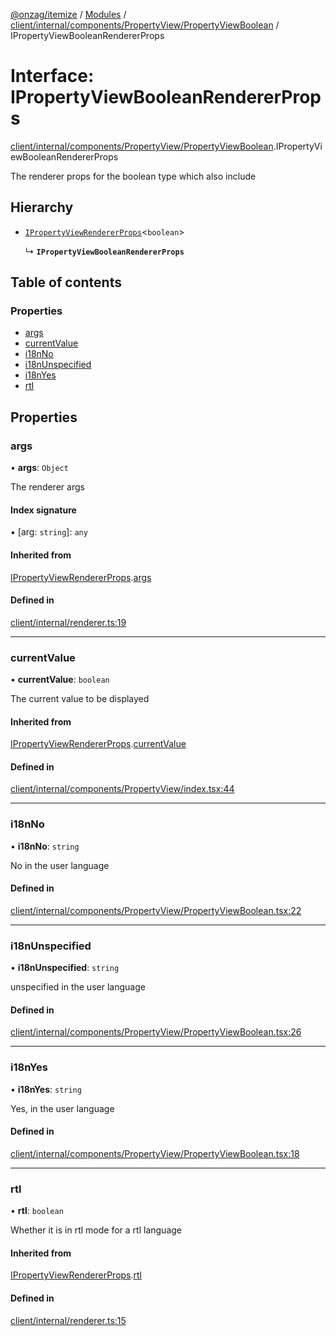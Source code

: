 [@onzag/itemize](../README.md) / [Modules](../modules.md) / [client/internal/components/PropertyView/PropertyViewBoolean](../modules/client_internal_components_PropertyView_PropertyViewBoolean.md) / IPropertyViewBooleanRendererProps

# Interface: IPropertyViewBooleanRendererProps

[client/internal/components/PropertyView/PropertyViewBoolean](../modules/client_internal_components_PropertyView_PropertyViewBoolean.md).IPropertyViewBooleanRendererProps

The renderer props for the boolean type which also include

## Hierarchy

- [`IPropertyViewRendererProps`](client_internal_components_PropertyView.IPropertyViewRendererProps.md)\<`boolean`\>

  ↳ **`IPropertyViewBooleanRendererProps`**

## Table of contents

### Properties

- [args](client_internal_components_PropertyView_PropertyViewBoolean.IPropertyViewBooleanRendererProps.md#args)
- [currentValue](client_internal_components_PropertyView_PropertyViewBoolean.IPropertyViewBooleanRendererProps.md#currentvalue)
- [i18nNo](client_internal_components_PropertyView_PropertyViewBoolean.IPropertyViewBooleanRendererProps.md#i18nno)
- [i18nUnspecified](client_internal_components_PropertyView_PropertyViewBoolean.IPropertyViewBooleanRendererProps.md#i18nunspecified)
- [i18nYes](client_internal_components_PropertyView_PropertyViewBoolean.IPropertyViewBooleanRendererProps.md#i18nyes)
- [rtl](client_internal_components_PropertyView_PropertyViewBoolean.IPropertyViewBooleanRendererProps.md#rtl)

## Properties

### args

• **args**: `Object`

The renderer args

#### Index signature

▪ [arg: `string`]: `any`

#### Inherited from

[IPropertyViewRendererProps](client_internal_components_PropertyView.IPropertyViewRendererProps.md).[args](client_internal_components_PropertyView.IPropertyViewRendererProps.md#args)

#### Defined in

[client/internal/renderer.ts:19](https://github.com/onzag/itemize/blob/73e0c39e/client/internal/renderer.ts#L19)

___

### currentValue

• **currentValue**: `boolean`

The current value to be displayed

#### Inherited from

[IPropertyViewRendererProps](client_internal_components_PropertyView.IPropertyViewRendererProps.md).[currentValue](client_internal_components_PropertyView.IPropertyViewRendererProps.md#currentvalue)

#### Defined in

[client/internal/components/PropertyView/index.tsx:44](https://github.com/onzag/itemize/blob/73e0c39e/client/internal/components/PropertyView/index.tsx#L44)

___

### i18nNo

• **i18nNo**: `string`

No in the user language

#### Defined in

[client/internal/components/PropertyView/PropertyViewBoolean.tsx:22](https://github.com/onzag/itemize/blob/73e0c39e/client/internal/components/PropertyView/PropertyViewBoolean.tsx#L22)

___

### i18nUnspecified

• **i18nUnspecified**: `string`

unspecified in the user language

#### Defined in

[client/internal/components/PropertyView/PropertyViewBoolean.tsx:26](https://github.com/onzag/itemize/blob/73e0c39e/client/internal/components/PropertyView/PropertyViewBoolean.tsx#L26)

___

### i18nYes

• **i18nYes**: `string`

Yes, in the user language

#### Defined in

[client/internal/components/PropertyView/PropertyViewBoolean.tsx:18](https://github.com/onzag/itemize/blob/73e0c39e/client/internal/components/PropertyView/PropertyViewBoolean.tsx#L18)

___

### rtl

• **rtl**: `boolean`

Whether it is in rtl mode for a rtl language

#### Inherited from

[IPropertyViewRendererProps](client_internal_components_PropertyView.IPropertyViewRendererProps.md).[rtl](client_internal_components_PropertyView.IPropertyViewRendererProps.md#rtl)

#### Defined in

[client/internal/renderer.ts:15](https://github.com/onzag/itemize/blob/73e0c39e/client/internal/renderer.ts#L15)
